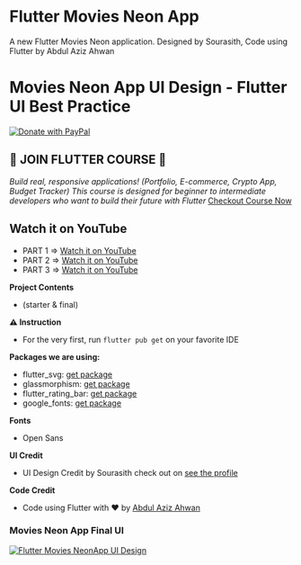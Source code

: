 # Flutter Movies Neon App

A new Flutter  Movies Neon application. Designed by Sourasith, Code using Flutter by Abdul Aziz Ahwan

# Movies Neon App UI Design - Flutter UI Best Practice

[![Donate with PayPal](https://raw.githubusercontent.com/aha999/DonateButtons/master/Paypal.png)](https://paypal.me/abdulazizahwan)

## 🔖 JOIN FLUTTER COURSE 🔖
_Build real, responsive applications! (Portfolio, E-commerce, Crypto App, Budget Tracker)
This course is designed for beginner to intermediate developers who want to build their future with Flutter_
[Checkout Course Now](https://gumroad.com/a/659170419/fqamxr)

## Watch it on YouTube

- PART 1 => [Watch it on YouTube](https://youtu.be/OmIv8kcb0k4)
- PART 2 => [Watch it on YouTube](https://youtu.be/GdBu6jUtpnc)
- PART 3 => [Watch it on YouTube]()

**Project Contents**

- (starter & final)

**⚠️ Instruction**

- For the very first, run `flutter pub get` on your favorite IDE

**Packages we are using:**

- flutter_svg: [get package](https://pub.dev/packages/flutter_svg)
- glassmorphism: [get package](https://pub.dev/packages/glassmorphism)
- flutter_rating_bar: [get package](https://pub.dev/packages/flutter_rating_bar)
- google_fonts: [get package](https://pub.dev/packages/google_fonts)


**Fonts**

- Open Sans

**UI Credit**

- UI Design Credit by Sourasith check out on [see the profile](https://www.figma.com/community/file/1076511483626225352)

**Code Credit**

- Code using Flutter with ❤️ by [Abdul Aziz Ahwan](https://youtube.com/abdulazizahwanID)

### Movies Neon App Final UI

[![Flutter Movies NeonApp UI Design](/img-ui.png)](https://www.figma.com/community/file/1076511483626225352)
